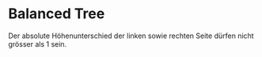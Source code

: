 # Balanced Tree

Der absolute Höhenunterschied der linken sowie rechten Seite dürfen nicht grösser als 1 sein.

